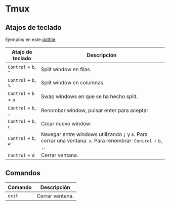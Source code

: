 # Tmux

## Atajos de teclado

Ejemplos en este [dotfile](https://github.com/CarlosAMolina/dotfiles/blob/main/scripts/.config/.tmux.conf).

Atajo de teclado      | Descripción
----------------------|-----------------------------------------------------------
`Control` + `b`, `"`  | Split window en filas.
`Control` + `b`, `%`  | Split window en columnas.
`Control` + `b` + `o` | Swap windows en que se ha hecho split.
`Control` + `b`, `,`  | Renombar window, pulsar enter para aceptar.
`Control` + `b`, `c`  | Crear nuevo window.
`Control` + `b`, `w`  | Navegar entre windows utilizando `j` y `k`. Para cerrar una ventana: `x`. Para renombrar: `Control` + `b`, `,`.
`Control` + `d`       | Cerrar ventana.

## Comandos

Comando               | Descripción
----------------------|-----------------------------------------------------------
`exit`                | Cerrar ventana.
